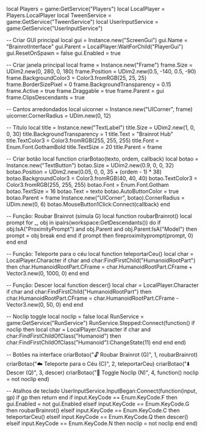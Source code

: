 local Players = game:GetService("Players")
local LocalPlayer = Players.LocalPlayer
local TweenService = game:GetService("TweenService")
local UserInputService = game:GetService("UserInputService")

-- Criar GUI principal
local gui = Instance.new("ScreenGui")
gui.Name = "BrainrotInterface"
gui.Parent = LocalPlayer:WaitForChild("PlayerGui")
gui.ResetOnSpawn = false
gui.Enabled = true

-- Criar janela principal
local frame = Instance.new("Frame")
frame.Size = UDim2.new(0, 280, 0, 180)
frame.Position = UDim2.new(0.5, -140, 0.5, -90)
frame.BackgroundColor3 = Color3.fromRGB(25, 25, 25)
frame.BorderSizePixel = 0
frame.BackgroundTransparency = 0.15
frame.Active = true
frame.Draggable = true
frame.Parent = gui
frame.ClipsDescendants = true

-- Cantos arredondados
local uicorner = Instance.new("UICorner", frame)
uicorner.CornerRadius = UDim.new(0, 12)

-- Título
local title = Instance.new("TextLabel")
title.Size = UDim2.new(1, 0, 0, 30)
title.BackgroundTransparency = 1
title.Text = "Brainrot Hub"
title.TextColor3 = Color3.fromRGB(255, 255, 255)
title.Font = Enum.Font.GothamBold
title.TextSize = 20
title.Parent = frame

-- Criar botão
local function criarBotao(texto, ordem, callback)
    local botao = Instance.new("TextButton")
    botao.Size = UDim2.new(0.9, 0, 0, 32)
    botao.Position = UDim2.new(0.05, 0, 0, 35 + (ordem - 1) * 38)
    botao.BackgroundColor3 = Color3.fromRGB(40, 40, 40)
    botao.TextColor3 = Color3.fromRGB(255, 255, 255)
    botao.Font = Enum.Font.Gotham
    botao.TextSize = 16
    botao.Text = texto
    botao.AutoButtonColor = true
    botao.Parent = frame
    Instance.new("UICorner", botao).CornerRadius = UDim.new(0, 6)
    botao.MouseButton1Click:Connect(callback)
end

-- Função: Roubar Brainrot (simula G)
local function roubarBrainrot()
    local prompt
    for _, obj in ipairs(workspace:GetDescendants()) do
        if obj:IsA("ProximityPrompt") and obj.Parent and obj.Parent:IsA("Model") then
            prompt = obj
            break
        end
    end
    if prompt then
        fireproximityprompt(prompt, 0)
    end
end

-- Função: Teleporte para o céu
local function teleportarCeu()
    local char = LocalPlayer.Character
    if char and char:FindFirstChild("HumanoidRootPart") then
        char.HumanoidRootPart.CFrame = char.HumanoidRootPart.CFrame + Vector3.new(0, 1000, 0)
    end
end

-- Função: Descer
local function descer()
    local char = LocalPlayer.Character
    if char and char:FindFirstChild("HumanoidRootPart") then
        char.HumanoidRootPart.CFrame = char.HumanoidRootPart.CFrame - Vector3.new(0, 50, 0)
    end
end

-- Noclip toggle
local noclip = false
local RunService = game:GetService("RunService")
RunService.Stepped:Connect(function()
    if noclip then
        local char = LocalPlayer.Character
        if char and char:FindFirstChildOfClass("Humanoid") then
            char:FindFirstChildOfClass("Humanoid"):ChangeState(11)
        end
    end
end)

-- Botões na interface
criarBotao("🔓 Roubar Brainrot (G)", 1, roubarBrainrot)
criarBotao("☁️ Teleporte para o Céu (C)", 2, teleportarCeu)
criarBotao("⬇️ Descer (Q)", 3, descer)
criarBotao("🚪 Toggle Noclip (N)", 4, function() noclip = not noclip end)

-- Atalhos de teclado
UserInputService.InputBegan:Connect(function(input, gp)
    if gp then return end
    if input.KeyCode == Enum.KeyCode.F then
        gui.Enabled = not gui.Enabled
    elseif input.KeyCode == Enum.KeyCode.G then
        roubarBrainrot()
    elseif input.KeyCode == Enum.KeyCode.C then
        teleportarCeu()
    elseif input.KeyCode == Enum.KeyCode.Q then
        descer()
    elseif input.KeyCode == Enum.KeyCode.N then
        noclip = not noclip
    end
end)
